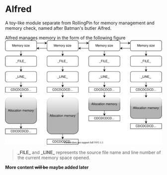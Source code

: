 # Alfred
A toy-like module separate from RollingPin for memory management and memory check, named after Batman's butler Alfred. 

Alfred manages memory in the form of the following figure
![1.1](./docs/structure.svg)

>**\_FILE\_** and **\_LINE\_** represents the source file name and line number of the current memory space opened.

**More content ~~will be~~ maybe added later**